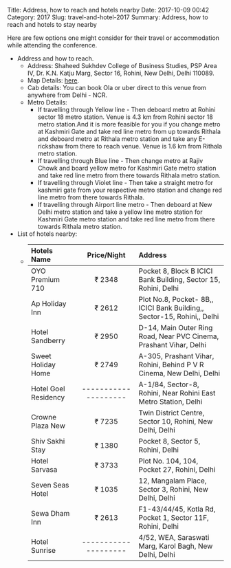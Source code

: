 Title: Address, how to reach and hotels nearby
Date: 2017-10-09 00:42
Category: 2017
Slug: travel-and-hotel-2017
Summary: Address, how to reach and hotels to stay nearby

Here are few options one might consider for their travel or accommodation while attending the conference.

+ Address and how to reach.
	- Address: Shaheed Sukhdev College of Business Studies, PSP Area IV, Dr. K.N. Katju Marg, Sector 16, Rohini, New Delhi, Delhi 110089.
	- Map Details: [here](https://www.google.co.in/maps/place/Shaheed+Sukhdev+College+of+Business+Studies/@28.7327431,77.1187878,15z/data=!4m2!3m1!1s0x0:0xbacd4c8f320fa4ff?sa=X&ved=0ahUKEwjnyZTBg47WAhVHbrwKHeLtBQkQ_BIIkQEwDg).
	- Cab details: You can book Ola or uber direct to this venue from anywhere from Delhi - NCR.
	- Metro Details:
		* If travelling through Yellow line - Then deboard metro at Rohini sector 18 metro station. Venue is 4.3 km from Rohini sector 18 metro station.And it is more feasible for you if you change metro at Kashmiri Gate and take red line metro from up towards Rithala and deboard metro at Rithala metro station and take any E-rickshaw from there to reach venue. Venue is 1.6 km from Rithala metro station.
		* If travelling through Blue line - Then change metro at Rajiv Chowk and board yellow metro for Kashmiri Gate metro station and take red line metro from there towards Rithala metro station.		
		* If travelling through Violet line - Then take a straight metro for kashmiri gate from your respective metro station and change red line metro from there towards Rithala.		
		* If travelling through Airport line metro - Then deboard at New Delhi metro station and take a yellow line metro station for Kashmiri Gate metro station and take red line metro from there towards Rithala metro station.
+ List of hotels nearby:
	- Hotels Name | Price/Night		| 		Address
	  :-- | :-: 		| :--
	  OYO Premium 710 |	₹ 2348 | Pocket 8, Block B ICICI Bank Building, Sector 15, Rohini, Delhi
	  Ap Holiday Inn | ₹ 2612 | Plot No.8, Pocket- 8B,, ICICI Bank Building,, Sector-15, Rohini,, Delhi
	  Hotel Sandberry |	₹ 2950 | D-14, Main Outer Ring Road, Near PVC Cinema, Prashant Vihar, Delhi
	  Sweet Holiday Home | ₹ 2749 | A-305, Prashant Vihar, Rohini, Behind P V R Cinema, New Delhi, Delhi
	  Hotel Goel Residency | -------------------- | A-1/84, Sector-8, Rohini, Near Rohini East Metro Station, Delhi
	  Crowne Plaza New | ₹ 7235 | Twin District Centre, Sector 10, Rohini, New Delhi, Delhi
	  Shiv Sakhi Stay |	₹ 1380 |  Pocket 8, Sector 5, Rohini, Delhi 
	  Hotel Sarvasa | ₹ 3733 | Plot No. 104, 104, Pocket 27, Rohini, Delhi
	  Seven Seas Hotel | ₹ 1035 | 12, Mangalam Place, Sector 3, Rohini, New Delhi, Delhi 
	  Sewa Dham Inn | ₹ 2613 | F1-43/44/45, Kotla Rd, Pocket 1, Sector 11F, Rohini, Delhi
	  Hotel Sunrise | -------------------- | 4/52, WEA, Saraswati Marg, Karol Bagh, New Delhi, Delhi